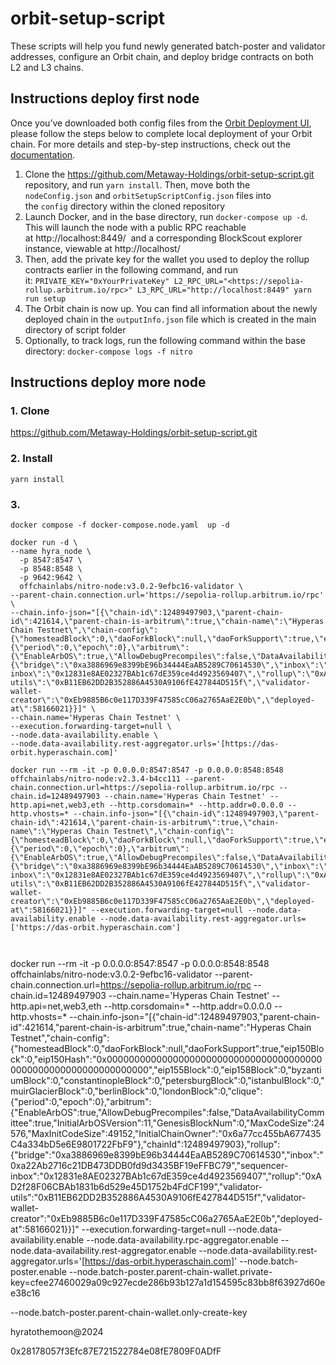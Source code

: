 # orbit-setup-script

These scripts will help you fund newly generated batch-poster and validator addresses, configure an Orbit chain, and deploy bridge contracts on both L2 and L3 chains.

## Instructions deploy first node

Once you’ve downloaded both config files from the [Orbit Deployment UI](https://orbit.arbitrum.io/), please follow the steps below to complete local deployment of your Orbit chain. For more details and step-by-step instructions, check out the [documentation](https://developer.arbitrum.io/launch-orbit-chain/orbit-quickstart).

1. Clone the https://github.com/Metaway-Holdings/orbit-setup-script.git repository, and run `yarn install`. Then, move both the `nodeConfig.json` and `orbitSetupScriptConfig.json` files into the `config` directory within the cloned repository
2. Launch Docker, and in the base directory, run `docker-compose up -d`. This will launch the node with a public RPC reachable at http://localhost:8449/  and a corresponding BlockScout explorer instance, viewable at http://localhost/
3. Then, add the private key for the wallet you used to deploy the rollup contracts earlier in the following command, and run it: `PRIVATE_KEY="0xYourPrivateKey" L2_RPC_URL="<https://sepolia-rollup.arbitrum.io/rpc>" L3_RPC_URL="http://localhost:8449" yarn run setup`
4. The Orbit chain is now up. You can find all information about the newly deployed chain in the `outputInfo.json` file which is created in the main directory of script folder
5. Optionally, to track logs, run the following command within the base directory: `docker-compose logs -f nitro`


## Instructions deploy more node

### 1. Clone 
https://github.com/Metaway-Holdings/orbit-setup-script.git

### 2. Install
```shell
yarn install
```
### 3. 
```shell
docker compose -f docker-compose.node.yaml  up -d
```


```shell
docker run -d \
--name hyra_node \
  -p 8547:8547 \
  -p 8548:8548 \
  -p 9642:9642 \
  offchainlabs/nitro-node:v3.0.2-9efbc16-validator \
--parent-chain.connection.url='https://sepolia-rollup.arbitrum.io/rpc' \
--chain.info-json="[{\"chain-id\":12489497903,\"parent-chain-id\":421614,\"parent-chain-is-arbitrum\":true,\"chain-name\":\"Hyperas Chain Testnet\",\"chain-config\":{\"homesteadBlock\":0,\"daoForkBlock\":null,\"daoForkSupport\":true,\"eip150Block\":0,\"eip150Hash\":\"0x0000000000000000000000000000000000000000000000000000000000000000\",\"eip155Block\":0,\"eip158Block\":0,\"byzantiumBlock\":0,\"constantinopleBlock\":0,\"petersburgBlock\":0,\"istanbulBlock\":0,\"muirGlacierBlock\":0,\"berlinBlock\":0,\"londonBlock\":0,\"clique\":{\"period\":0,\"epoch\":0},\"arbitrum\":{\"EnableArbOS\":true,\"AllowDebugPrecompiles\":false,\"DataAvailabilityCommittee\":true,\"InitialArbOSVersion\":11,\"GenesisBlockNum\":0,\"MaxCodeSize\":24576,\"MaxInitCodeSize\":49152,\"InitialChainOwner\":\"0x6a77cc455bA677435C4a334bD5e6E9801722FbF9\"},\"chainId\":12489497903},\"rollup\":{\"bridge\":\"0xa3886969e8399bE96b34444EaAB5289C70614530\",\"inbox\":\"0xa22Ab2716c21DB473DDB0fd9d3435BF19eFFBC79\",\"sequencer-inbox\":\"0x12831e8AE02327BAb1c67dE359ce4d4923569407\",\"rollup\":\"0xAD2f28F06CBAb1831b6d529e45D1752b4FdCF199\",\"validator-utils\":\"0xB11EB62DD2B352886A4530A9106fE427844D515f\",\"validator-wallet-creator\":\"0xEb9885B6c0e117D339F47585cC06a2765AaE2E0b\",\"deployed-at\":58166021}}]" \
--chain.name='Hyperas Chain Testnet' \
--execution.forwarding-target=null \
--node.data-availability.enable \
--node.data-availability.rest-aggregator.urls='[https://das-orbit.hyperaschain.com]'

```

```shell
docker run --rm -it -p 0.0.0.0:8547:8547 -p 0.0.0.0:8548:8548 offchainlabs/nitro-node:v2.3.4-b4cc111 --parent-chain.connection.url=https://sepolia-rollup.arbitrum.io/rpc --chain.id=12489497903 --chain.name='Hyperas Chain Testnet' --http.api=net,web3,eth --http.corsdomain=* --http.addr=0.0.0.0 --http.vhosts=* --chain.info-json="[{\"chain-id\":12489497903,\"parent-chain-id\":421614,\"parent-chain-is-arbitrum\":true,\"chain-name\":\"Hyperas Chain Testnet\",\"chain-config\":{\"homesteadBlock\":0,\"daoForkBlock\":null,\"daoForkSupport\":true,\"eip150Block\":0,\"eip150Hash\":\"0x0000000000000000000000000000000000000000000000000000000000000000\",\"eip155Block\":0,\"eip158Block\":0,\"byzantiumBlock\":0,\"constantinopleBlock\":0,\"petersburgBlock\":0,\"istanbulBlock\":0,\"muirGlacierBlock\":0,\"berlinBlock\":0,\"londonBlock\":0,\"clique\":{\"period\":0,\"epoch\":0},\"arbitrum\":{\"EnableArbOS\":true,\"AllowDebugPrecompiles\":false,\"DataAvailabilityCommittee\":true,\"InitialArbOSVersion\":11,\"GenesisBlockNum\":0,\"MaxCodeSize\":24576,\"MaxInitCodeSize\":49152,\"InitialChainOwner\":\"0x6a77cc455bA677435C4a334bD5e6E9801722FbF9\"},\"chainId\":12489497903},\"rollup\":{\"bridge\":\"0xa3886969e8399bE96b34444EaAB5289C70614530\",\"inbox\":\"0xa22Ab2716c21DB473DDB0fd9d3435BF19eFFBC79\",\"sequencer-inbox\":\"0x12831e8AE02327BAb1c67dE359ce4d4923569407\",\"rollup\":\"0xAD2f28F06CBAb1831b6d529e45D1752b4FdCF199\",\"validator-utils\":\"0xB11EB62DD2B352886A4530A9106fE427844D515f\",\"validator-wallet-creator\":\"0xEb9885B6c0e117D339F47585cC06a2765AaE2E0b\",\"deployed-at\":58166021}}]" --execution.forwarding-target=null --node.data-availability.enable --node.data-availability.rest-aggregator.urls=['https://das-orbit.hyperaschain.com']



```

docker run --rm -it -p 0.0.0.0:8547:8547 -p 0.0.0.0:8548:8548 offchainlabs/nitro-node:v3.0.2-9efbc16-validator --parent-chain.connection.url=https://sepolia-rollup.arbitrum.io/rpc --chain.id=12489497903 --chain.name='Hyperas Chain Testnet' --http.api=net,web3,eth --http.corsdomain=* --http.addr=0.0.0.0 --http.vhosts=* --chain.info-json="[{\"chain-id\":12489497903,\"parent-chain-id\":421614,\"parent-chain-is-arbitrum\":true,\"chain-name\":\"Hyperas Chain Testnet\",\"chain-config\":{\"homesteadBlock\":0,\"daoForkBlock\":null,\"daoForkSupport\":true,\"eip150Block\":0,\"eip150Hash\":\"0x0000000000000000000000000000000000000000000000000000000000000000\",\"eip155Block\":0,\"eip158Block\":0,\"byzantiumBlock\":0,\"constantinopleBlock\":0,\"petersburgBlock\":0,\"istanbulBlock\":0,\"muirGlacierBlock\":0,\"berlinBlock\":0,\"londonBlock\":0,\"clique\":{\"period\":0,\"epoch\":0},\"arbitrum\":{\"EnableArbOS\":true,\"AllowDebugPrecompiles\":false,\"DataAvailabilityCommittee\":true,\"InitialArbOSVersion\":11,\"GenesisBlockNum\":0,\"MaxCodeSize\":24576,\"MaxInitCodeSize\":49152,\"InitialChainOwner\":\"0x6a77cc455bA677435C4a334bD5e6E9801722FbF9\"},\"chainId\":12489497903},\"rollup\":{\"bridge\":\"0xa3886969e8399bE96b34444EaAB5289C70614530\",\"inbox\":\"0xa22Ab2716c21DB473DDB0fd9d3435BF19eFFBC79\",\"sequencer-inbox\":\"0x12831e8AE02327BAb1c67dE359ce4d4923569407\",\"rollup\":\"0xAD2f28F06CBAb1831b6d529e45D1752b4FdCF199\",\"validator-utils\":\"0xB11EB62DD2B352886A4530A9106fE427844D515f\",\"validator-wallet-creator\":\"0xEb9885B6c0e117D339F47585cC06a2765AaE2E0b\",\"deployed-at\":58166021}}]" --execution.forwarding-target=null --node.data-availability.enable --node.data-availability.rpc-aggregator.enable --node.data-availability.rest-aggregator.enable --node.data-availability.rest-aggregator.urls='[https://das-orbit.hyperaschain.com]'  --node.batch-poster.enable --node.batch-poster.parent-chain-wallet.private-key=cfee27460029a09c927ecde286b93b127a1d154595c83bb8f63927d60ee38c16


--node.batch-poster.parent-chain-wallet.only-create-key 

hyratothemoon@2024

0x28178057f3Efc87E721522784e08fE7809F0ADfF